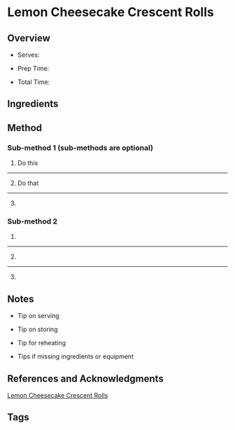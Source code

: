 # Lemon Cheesecake Crescent Rolls

## Overview

- Serves:

- Prep Time:

- Total Time:

## Ingredients



## Method

### Sub-method 1 (sub-methods are optional)

1. Do this
---
2. Do that
---
3.

### Sub-method 2

1.
---
2.
---
3.

## Notes

- Tip on serving

- Tip on storing

- Tip for reheating

- Tips if missing ingredients or equipment

## References and Acknowledgments

[Lemon Cheesecake Crescent Rolls](http://www.lemontreedwelling.com/2017/02/lemon-cheesecake-crescent-rolls.html)

## Tags


